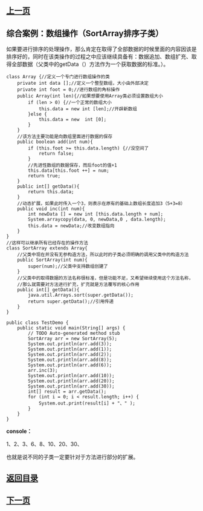## [上一页](course59)

## 综合案例：数组操作（SortArray排序子类）

如果要进行排序的处理操作，那么肯定在取得了全部数据的时候里面的内容因该是排序好的，同时在该类操作的过程之中应该继续具备有：数据追加、数组扩充、取得全部数据（父类中的getData（）方法作为一个获取数据的标准。）。

	class Array {//定义一个专门进行数组操作的类
		private int data [];//定义一个整型数组，大小由外部决定
		private int foot = 0;//进行数组的角标操作
		public Array(int len){//如果想要使用Array类必须设置数组大小
			if (len > 0) {//一个正常的数组大小
				this.data = new int [len];//开辟新数组
			}else {
				this.data = new  int [0];
			}
		}
		//该方法主要功能是向数组里面进行数据的保存
		public boolean add(int num){
			if (this.foot >= this.data.length) {//没空间了
				return false;
			}
			//先进性数组的数据保存，而后foot的值+1
			this.data[this.foot ++] = num;
			return true;
		}
		public int[] getData(){
			return this.data;
		}
		//动态扩展，如果此时传入一个3，则表示在原有的基础上数组长度追加3（5+3=8）
		public void inc(int num){
			int newData [] = new int [this.data.length + num];
			System.arraycopy(data, 0, newData,0 , data.length);
			this.data = newData;//改变数组指向
		}
	}
	//这样可以继承所有已经存在的操作方法
	class SortArray extends Array{
		//父类中现在并没有无参构造方法，所以此时的子类必须明确的调用父类中的构造方法
		public SortArray(int num){
			super(num);//父类中支持数组创建了
		}
		//父类中的取得数据的方法名称很标准，但是功能不足，又希望继续使用这个方法名称，
		//那么就需要对方法进行扩充，扩充就是方法覆写的核心作用
		public int[] getData(){
			java.util.Arrays.sort(super.getData());
			return super.getData();//引用传递
		}
	}
	
	public class TestDemo {
		public static void main(String[] args) {
			// TODO Auto-generated method stub
			SortArray arr = new SortArray(5);
			System.out.println(arr.add(3));
			System.out.println(arr.add(1));
			System.out.println(arr.add(2));
			System.out.println(arr.add(8));
			System.out.println(arr.add(6));
			arr.inc(3);
			System.out.println(arr.add(10));
			System.out.println(arr.add(20));
			System.out.println(arr.add(30));
			int[] result = arr.getData();
			for (int i = 0; i < result.length; i++) {
				System.out.print(result[i] + "、" );
			}
		}
	}

**console：**

1、2、3、6、8、10、20、30、

也就是说不同的子类一定要针对于方法进行部分的扩展。

## [返回目录](https://wuchengcheng110120.github.io/learnJava)
## [下一页](course61)

